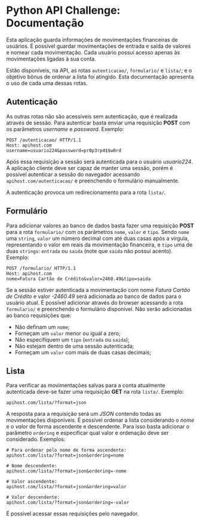 # Python API Challenge: Documentação

Esta aplicação guarda informações de movimentações financeiras de usuários. É possível guardar movimentações de entrada e saída de valores e nomear cada movimentação. Cada usuário possui acesso apenas às movimentações ligadas à sua conta.

Estão disponíveis, na API, as rotas `autenticacao/`, `formulario/` e `lista/`; e o objetivo bônus de ordenar a lista foi atingido. Esta documentação apresenta o uso de cada uma dessas rotas.

## Autenticação

As outras rotas não são acessíveis sem autenticação, que é realizada através de sessão. Para autenticar basta enviar uma requisição **POST** com os parâmetros *username* e *password*. Exemplo:

```
POST /autenticacao/ HTTP/1.1
Host: apihost.com
username=usuario224&password=pr0p3rp4$$w0rd
```
Após essa requisição a sessão será autenticada para o usuário *usuario224*. A aplicação cliente deve ser capaz de manter uma sessão, porém é possível autenticar a sessão do navegador acessando `apihost.com/autenticacao/` e preenchendo o formulário manualmente.

A autenticação provoca um redirecionamento para a rota `lista/`.

## Formulário

Para adicionar valores ao banco de dados basta fazer uma requisição **POST** para a rota `formulario/` com os parâmetros `nome`, `valor` e `tipo`. Sendo `nome` uma `string`, `valor` um número decimal com até duas casas após a vírgula, representando o valor em reais da movimentação financeira, e `tipo` uma de duas `strings`: `entrada` ou `saida` (note que `saida` não possui acento). Exemplo:

```
POST /formulario/ HTTP/1.1
Host: apihost.com
nome=Fatura Cartão de Crédito&valor=2460.49&tipo=saida
```
Se a sessão estiver autenticada a movimentação com nome *Fatura Cartão de Crédito* e valor *-2460.49* será adicionada ao banco de dados para o usuário atual. É possível adicionar através do browser acessando a rota `formulario/` e preenchendo o formulário disponível. Não serão adicionadas ao banco requisições que:

* Não definam um `nome`;
* Forneçam um `valor` menor ou igual a zero;
* Não especifiquem um `tipo` (`entrada` ou `saida`);
* Não estejam dentro de uma sessão autenticada;
* Forneçam um `valor` com mais de duas casas decimais;

## Lista

Para verificar as movimentações salvas para a conta atualmente autenticada deve-se fazer uma requisição **GET** na rota `lista/`. Exemplo:

```
apihost.com/lista/?format=json
```
A resposta para a requisição será um *JSON* contendo todas as movimentações disponíveis. É possível ordenar a lista considerando o *nome* e o *valor* de forma ascendente e descendente. Para isso basta adicionar o parâmetro `ordering` e especificar qual valor e ordenação deve ser considerado. Exemplos:

```
# Para ordenar pelo nome de forma ascendente:
apihost.com/lista/?format=json&ordering=nome

# Nome descendente:
apihost.com/lista/?format=json&ordering=-nome

# Valor ascendente:
apihost.com/lista/?format=json&ordering=valor

# Valor descendente:
apihost.com/lista/?format=json&ordering=-valor
```
É possível acessar essas requisições pelo navegador.
